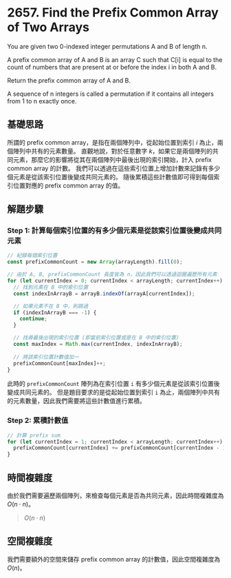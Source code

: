 # 2657. Find the Prefix Common Array of Two Arrays

You are given two 0-indexed integer permutations A and B of length n.

A prefix common array of A and B is an array C such that C[i] is equal to the count of numbers that are present at or before the index i in both A and B.

Return the prefix common array of A and B.

A sequence of n integers is called a permutation if it contains all integers from 1 to n exactly once.

## 基礎思路
所謂的 prefix common array，是指在兩個陣列中，從起始位置到索引 $i$ 為止，兩個陣列中共有的元素數量。
直觀地說，對於任意數字 $k$，如果它是兩個陣列的共同元素，那麼它的影響將從其在兩個陣列中最後出現的索引開始，計入 prefix common array 的計數。
我們可以透過在這些索引位置上增加計數來記錄有多少個元素是從該索引位置後變成共同元素的。 
隨後累積這些計數值即可得到每個索引位置對應的 prefix common array 的值。

## 解題步驟

### Step 1: 計算每個索引位置的有多少個元素是從該索引位置後變成共同元素

```typescript
// 紀錄每個索引位置
const prefixCommonCount = new Array(arrayLength).fill(0);

// 由於 A, B, prefixCommonCount 長度皆為 n，因此我們可以透過迴圈遍歷所有元素
for (let currentIndex = 0; currentIndex < arrayLength; currentIndex++) {
  // 找到元素在 B 中的索引位置
  const indexInArrayB = arrayB.indexOf(arrayA[currentIndex]);

  // 如果元素不在 B 中，則跳過
  if (indexInArrayB === -1) {
    continue;
  }

  // 找尋最後出現的索引位置 (即當前索引位置或是在 B 中的索引位置)
  const maxIndex = Math.max(currentIndex, indexInArrayB);
  
  // 將該索引位置計數值加一
  prefixCommonCount[maxIndex]++;
}
```
此時的 `prefixCommonCount` 陣列為在索引位置 `i` 有多少個元素是從該索引位置後變成共同元素的。
但是題目要求的是從起始位置到索引 `i` 為止，兩個陣列中共有的元素數量，因此我們需要將這些計數值進行累積。

### Step 2: 累積計數值

```typescript
// 計算 prefix sum
for (let currentIndex = 1; currentIndex < arrayLength; currentIndex++) {
  prefixCommonCount[currentIndex] += prefixCommonCount[currentIndex - 1];
}
```

## 時間複雜度
由於我們需要遍歷兩個陣列，來檢查每個元素是否為共同元素，因此時間複雜度為 $O(n \cdot n)$。

> $O(n \cdot n)$

## 空間複雜度
我們需要額外的空間來儲存 prefix common array 的計數值，因此空間複雜度為 $O(n)$。
